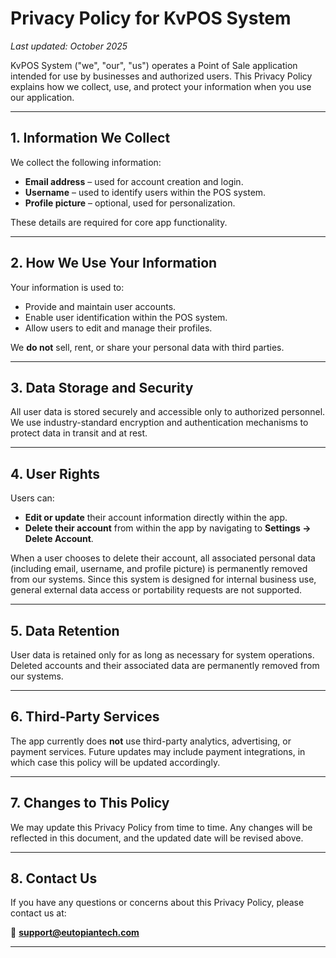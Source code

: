 # Privacy Policy for KvPOS System

*Last updated: October 2025*

KvPOS System ("we", "our", "us") operates a Point of Sale application intended for use by businesses and authorized users.
This Privacy Policy explains how we collect, use, and protect your information when you use our application.

---

## 1. Information We Collect

We collect the following information:

* **Email address** – used for account creation and login.
* **Username** – used to identify users within the POS system.
* **Profile picture** – optional, used for personalization.

These details are required for core app functionality.

---

## 2. How We Use Your Information

Your information is used to:

* Provide and maintain user accounts.
* Enable user identification within the POS system.
* Allow users to edit and manage their profiles.

We **do not** sell, rent, or share your personal data with third parties.

---

## 3. Data Storage and Security

All user data is stored securely and accessible only to authorized personnel.
We use industry-standard encryption and authentication mechanisms to protect data in transit and at rest.

---

## 4. User Rights

Users can:

* **Edit or update** their account information directly within the app.
* **Delete their account** from within the app by navigating to **Settings → Delete Account**.

When a user chooses to delete their account, all associated personal data (including email, username, and profile picture) is permanently removed from our systems.
Since this system is designed for internal business use, general external data access or portability requests are not supported.

---

## 5. Data Retention

User data is retained only for as long as necessary for system operations.
Deleted accounts and their associated data are permanently removed from our systems.

---

## 6. Third-Party Services

The app currently does **not** use third-party analytics, advertising, or payment services.
Future updates may include payment integrations, in which case this policy will be updated accordingly.

---

## 7. Changes to This Policy

We may update this Privacy Policy from time to time.
Any changes will be reflected in this document, and the updated date will be revised above.

---

## 8. Contact Us

If you have any questions or concerns about this Privacy Policy, please contact us at:

📧 **[support@eutopiantech.com](mailto:support@eutopiantech.com)**

---
